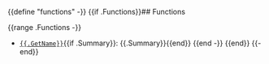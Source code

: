 {{define "functions" -}}
{{if .Functions}}## Functions

{{range .Functions -}}
 - [`{{.GetName}}`]({{.GetName}}.md){{if .Summary}}: {{.Summary}}{{end}}
{{end -}}
{{end}}
{{- end}}
